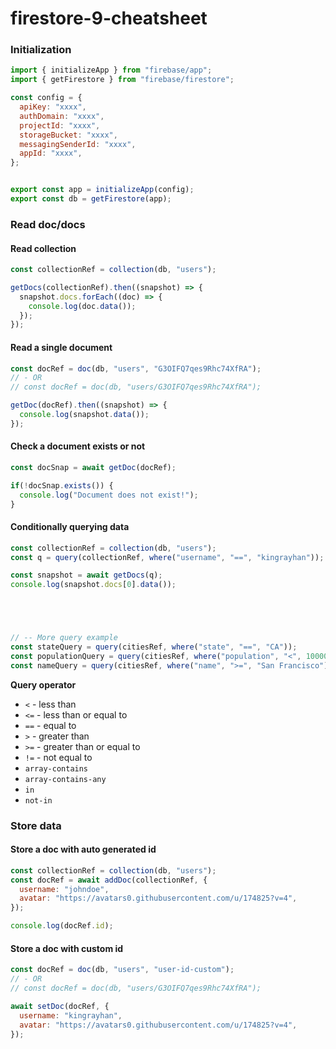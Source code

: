 # firestore-9-cheatsheet


### Initialization

```js
import { initializeApp } from "firebase/app";
import { getFirestore } from "firebase/firestore";

const config = {
  apiKey: "xxxx",
  authDomain: "xxxx",
  projectId: "xxxx",
  storageBucket: "xxxx",
  messagingSenderId: "xxxx",
  appId: "xxxx",
};


export const app = initializeApp(config);
export const db = getFirestore(app);
```


### Read doc/docs

#### Read collection
```js
const collectionRef = collection(db, "users");

getDocs(collectionRef).then((snapshot) => {
  snapshot.docs.forEach((doc) => {
    console.log(doc.data());
  });
});
```

#### Read a single document
```js
const docRef = doc(db, "users", "G3OIFQ7qes9Rhc74XfRA");
// - OR
// const docRef = doc(db, "users/G3OIFQ7qes9Rhc74XfRA");

getDoc(docRef).then((snapshot) => {
  console.log(snapshot.data());
});
```

#### Check a document exists or not
```js
const docSnap = await getDoc(docRef);

if(!docSnap.exists()) {
  console.log("Document does not exist!");
}
```


#### Conditionally querying data
```js
const collectionRef = collection(db, "users");
const q = query(collectionRef, where("username", "==", "kingrayhan"));

const snapshot = await getDocs(q);
console.log(snapshot.docs[0].data());





// -- More query example
const stateQuery = query(citiesRef, where("state", "==", "CA"));
const populationQuery = query(citiesRef, where("population", "<", 100000));
const nameQuery = query(citiesRef, where("name", ">=", "San Francisco"));
```
**Query operator**
- `<` - less than
- `<=` - less than or equal to
- `==` - equal to
- `>` - greater than
- `>=` - greater than or equal to
- `!=` - not equal to
- `array-contains`
- `array-contains-any`
- `in`
- `not-in`



### Store data

#### Store a doc with auto generated id

```js
const collectionRef = collection(db, "users");
const docRef = await addDoc(collectionRef, {
  username: "johndoe",
  avatar: "https://avatars0.githubusercontent.com/u/174825?v=4",
});

console.log(docRef.id);
```

#### Store a doc with custom id

```js
const docRef = doc(db, "users", "user-id-custom");
// - OR
// const docRef = doc(db, "users/G3OIFQ7qes9Rhc74XfRA");

await setDoc(docRef, {
  username: "kingrayhan",
  avatar: "https://avatars0.githubusercontent.com/u/174825?v=4",
});
```
